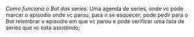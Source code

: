 
*Como funciona o Bot das series:* Uma agenda de series, onde vc pode marcar o episodio onde vc parou, para n se esquecer; pode pedir para o Bot relembrar o episodio em que vc parou e pode verificar uma lista de series que vc esta assistindo;


